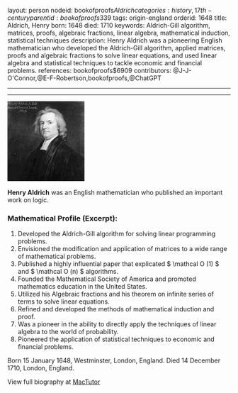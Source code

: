 layout: person
nodeid: bookofproofs$Aldrich
categories: history,17th-century
parentid: bookofproofs$339
tags: origin-england
orderid: 1648
title: Aldrich, Henry
born: 1648
died: 1710
keywords: Aldrich-Gill algorithm, matrices, proofs, algebraic fractions, linear algebra, mathematical induction, statistical techniques
description: Henry Aldrich was a pioneering English mathematician who developed the Aldrich-Gill algorithm, applied matrices, proofs and algebraic fractions to solve linear equations, and used linear algebra and statistical techniques to tackle economic and financial problems.
references: bookofproofs$6909
contributors: @J-J-O'Connor,@E-F-Robertson,bookofproofs,@ChatGPT

---



---

![Aldrich.jpg](https://github.com/bookofproofs/bookofproofs.github.io/blob/main/_sources/_assets/images/portraits/Aldrich.jpg?raw=true)

**Henry Aldrich** was an English mathematician who published an important work on logic.

### Mathematical Profile (Excerpt):
1. Developed the Aldrich-Gill algorithm for solving linear programming problems.
2. Envisioned the modification and application of matrices to a wide range of mathematical problems.
3. Published a highly influential paper that explicated $ \mathcal O (1) $ and $ \mathcal O (n) $ algorithms.
4. Founded the Mathematical Society of America and promoted mathematics education in the United States.
5. Utilized his Algebraic fractions and his theorem on infinite series of terms to solve linear equations.
6. Refined and developed the methods of mathematical induction and proof.
7. Was a pioneer in the ability to directly apply the techniques of linear algebra to the world of probability.
8. Pioneered the application of statistical techniques to economic and financial problems.

Born 15 January 1648, Westminster, London, England. Died 14 December 1710, London, England.

View full biography at [MacTutor](https://mathshistory.st-andrews.ac.uk/Biographies/Aldrich/)
